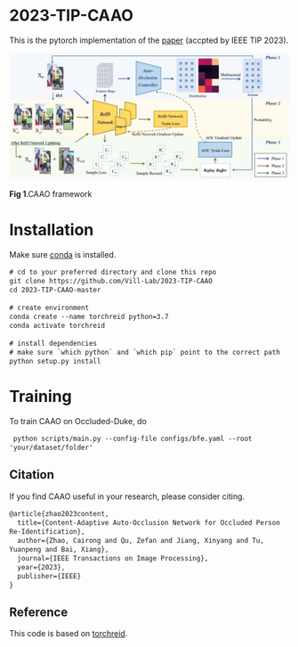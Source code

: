 # 2023-TIP-CAAO

This is the pytorch implementation of the [paper]([https://ieeexplore.ieee.org/abstract/document/9397375](https://ieeexplore.ieee.org/document/10173750)) (accpted by IEEE TIP 2023).

<img src='Model.png'>

**Fig 1**.CAAO framework

# Installation

Make sure [conda](https://www.anaconda.com/distribution/) is installed.

    # cd to your preferred directory and clone this repo
    git clone https://github.com/Vill-Lab/2023-TIP-CAAO
    cd 2023-TIP-CAAO-master
    
    # create environment
    conda create --name torchreid python=3.7
    conda activate torchreid
    
    # install dependencies
    # make sure `which python` and `which pip` point to the correct path
    python setup.py install


# Training
To train CAAO on Occluded-Duke, do

     python scripts/main.py --config-file configs/bfe.yaml --root 'your/dataset/folder'

## Citation 
If you find CAAO useful in your research, please consider citing.

```
@article{zhao2023content,
  title={Content-Adaptive Auto-Occlusion Network for Occluded Person Re-Identification},
  author={Zhao, Cairong and Qu, Zefan and Jiang, Xinyang and Tu, Yuanpeng and Bai, Xiang},
  journal={IEEE Transactions on Image Processing},
  year={2023},
  publisher={IEEE}
}
```

## Reference
This code is based on [torchreid](https://github.com/KaiyangZhou/deep-person-reid).
